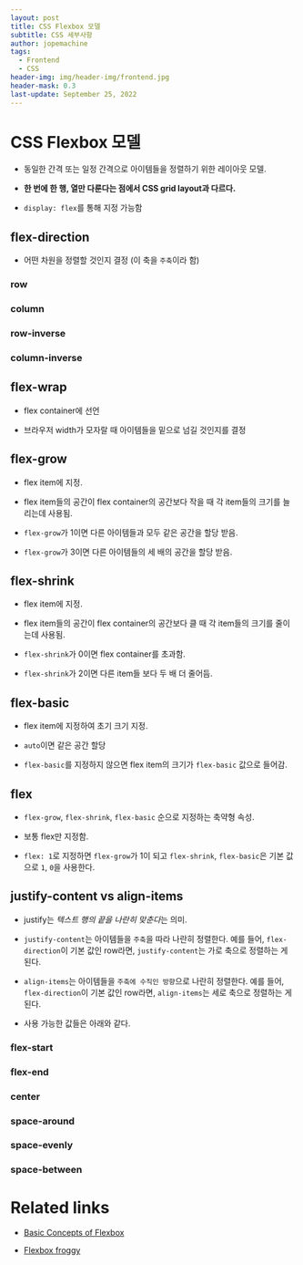 ```yaml
---
layout: post
title: CSS Flexbox 모델
subtitle: CSS 세부사항
author: jopemachine
tags:
  - Frontend
  - CSS
header-img: img/header-img/frontend.jpg
header-mask: 0.3
last-update: September 25, 2022
---
```


# CSS Flexbox 모델

- 동일한 간격 또는 일정 간격으로 아이템들을 정렬하기 위한 레이아웃 모델.

- **한 번에 한 행, 열만 다룬다는 점에서 CSS grid layout과 다르다.**

- `display: flex`를 통해 지정 가능함

## flex-direction

- 어떤 차원을 정렬할 것인지 결정 (이 축을 `주축`이라 함)

### row

### column

### row-inverse

### column-inverse

## flex-wrap

- flex container에 선언

- 브라우저 width가 모자랄 때 아이템들을 밑으로 넘길 것인지를 결정

## flex-grow

- flex item에 지정.

- flex item들의 공간이 flex container의 공간보다 작을 때 각 item들의 크기를 늘리는데 사용됨.

- `flex-grow`가 1이면 다른 아이템들과 모두 같은 공간을 할당 받음.

- `flex-grow`가 3이면 다른 아이템들의 세 배의 공간을 할당 받음.

## flex-shrink

- flex item에 지정.

- flex item들의 공간이 flex container의 공간보다 클 때 각 item들의 크기를 줄이는데 사용됨.

- `flex-shrink`가 0이면 flex container를 초과함.

- `flex-shrink`가 2이면 다른 item들 보다 두 배 더 줄어듬.

## flex-basic

- flex item에 지정하여 초기 크기 지정.

- `auto`이면 같은 공간 할당

- `flex-basic`를 지정하지 않으면 flex item의 크기가 `flex-basic` 값으로 들어감.

## flex

- `flex-grow`, `flex-shrink`, `flex-basic` 순으로 지정하는 축약형 속성.

- 보통 flex만 지정함.

- `flex: 1`로 지정하면 `flex-grow`가 1이 되고 `flex-shrink`, `flex-basic`은 기본 값으로 `1`, `0`을 사용한다.

## justify-content vs align-items

- justify는 *텍스트 행의 끝을 나란히 맞춘다*는 의미.

- `justify-content`는 아이템들을 `주축`을 따라 나란히 정렬한다. 예를 들어, `flex-direction`이 기본 값인 row라면, `justify-content`는 가로 축으로 정렬하는 게 된다.

- `align-items`는 아이템들을 `주축에 수직인 방향`으로 나란히 정렬한다. 예를 들어, `flex-direction`이 기본 값인 row라면, `align-items`는 세로 축으로 정렬하는 게 된다.

- 사용 가능한 값들은 아래와 같다.

### flex-start

### flex-end

### center

### space-around

### space-evenly

### space-between

# Related links

- [Basic Concepts of Flexbox](https://developer.mozilla.org/ko/docs/Web/CSS/CSS_Flexible_Box_Layout/Basic_Concepts_of_Flexbox)

- [Flexbox froggy](https://flexboxfroggy.com/#ko)
